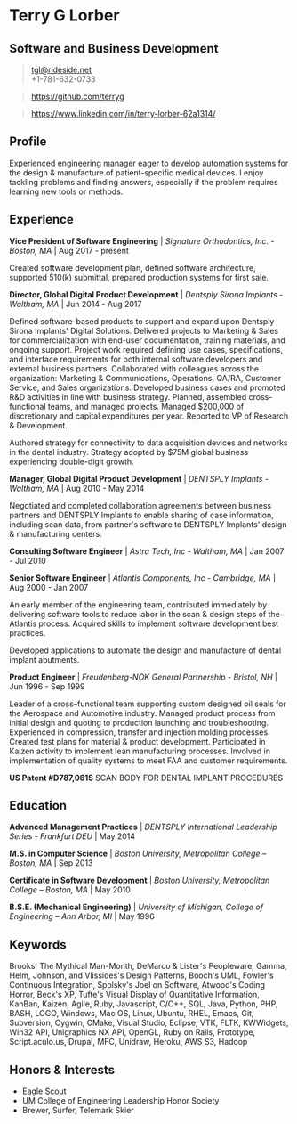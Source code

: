 # Terry G Lorber
## Software and Business Development        

> <tgl@rideside.net>  
> +1-781-632-0733

> <https://github.com/terryg>

> <https://www.linkedin.com/in/terry-lorber-62a1314/>

## Profile
Experienced engineering manager eager to develop automation systems for the design & manufacture of patient-specific medical devices. I enjoy tackling problems and finding answers, especially if the problem requires learning new tools or methods.

## Experience

__Vice President of Software Engineering__ | _Signature Orthodontics, Inc. - Boston, MA_ | Aug 2017 - present

Created software development plan, defined software architecture, supported 510(k) submittal, prepared production systems for first sale.

__Director, Global Digital Product Development__ | _Dentsply Sirona Implants - Waltham, MA_ | Jun 2014 - Aug 2017

Defined software-based products to support and expand upon Dentsply Sirona Implants' Digital Solutions.  Delivered projects to Marketing & Sales for commercialization with end-user documentation, training materials, and ongoing support.  Project work required defining use cases, specifications, and interface requirements for both internal software developers and external business partners.  Collaborated with colleagues across the organization: Marketing & Communications, Operations, QA/RA, Customer Service, and Sales organizations.  Developed business cases and promoted R&D activities in line with business strategy.   Planned, assembled cross-functional teams, and managed projects.  Managed $200,000 of discretionary and capital expenditures per year. Reported to VP of Research & Development.

Authored strategy for connectivity to data acquisition devices and networks in the dental industry.  Strategy adopted by $75M global business experiencing double-digit growth.

__Manager, Global Digital Product Development__ | _DENTSPLY Implants - Waltham, MA_ | Aug 2010 - May 2014

Negotiated and completed collaboration agreements between business partners and DENTSPLY Implants to enable sharing of case information, including scan data, from partner's software to DENTSPLY Implants' design & manufacturing centers.

 __Consulting Software Engineer__ | _Astra Tech, Inc - Waltham, MA_ | Jan 2007 - Jul 2010

__Senior Software Engineer__ | _Atlantis Components, Inc - Cambridge, MA_ | Aug 2000 - Jan 2007

An early member of the engineering team, contributed immediately by delivering software tools to reduce labor in the scan & design steps of the Atlantis process.  Acquired skills to implement software development best practices.

Developed applications to automate the design and manufacture of dental implant abutments.

__Product Engineer__ | _Freudenberg-NOK General Partnership - Bristol, NH_ | Jun 1996 - Sep 1999

Leader of a cross–functional team supporting custom designed oil seals for the Aerospace and Automotive industry. Managed product process from initial design and quoting to production launching and troubleshooting. Experienced in compression, transfer and injection molding processes. Created test plans for material & product development. Participated in Kaizen activity to implement lean manufacturing processes. Involved in implementation of quality systems to meet FAA and customer requirements.

__US Patent #D787,061S__ SCAN BODY FOR DENTAL IMPLANT PROCEDURES

## Education

__Advanced Management Practices__ | _DENTSPLY International Leadership Series - Frankfurt DEU_ | May 2014

__M.S. in Computer Science__ | _Boston University, Metropolitan College – Boston, MA_ | Sep 2013

__Certificate in Software Development__ | _Boston University, Metropolitan College – Boston, MA_ | May 2010

__B.S.E. (Mechanical Engineering)__ | _University of Michigan, College of Engineering – Ann Arbor, MI_ | May 1996

## Keywords
Brooks' The Mythical Man-Month, DeMarco & Lister's Peopleware, Gamma, Helm, Johnson, and Vlissides's Design Patterns, Booch's UML, Fowler's Continuous Integration, Spolsky's Joel on Software, Atwood's Coding Horror, Beck's XP, Tufte's Visual Display of Quantitative Information, KanBan, Kaizen, Agile, Ruby, Javascript, C/C++, SQL, Java, Python, PHP, BASH, LOGO, Windows, Mac OS, Linux, Ubuntu, RHEL, Emacs, Git, Subversion, Cygwin, CMake, Visual Studio, Eclipse, VTK, FLTK, KWWidgets, Win32 API, Unigraphics NX API, OpenGL, Ruby on Rails, Prototype, Script.aculo.us, Drupal, MFC, Unidraw, Heroku, AWS S3, Hadoop

## Honors & Interests
- Eagle Scout
- UM College of Engineering Leadership Honor Society
- Brewer, Surfer, Telemark Skier

